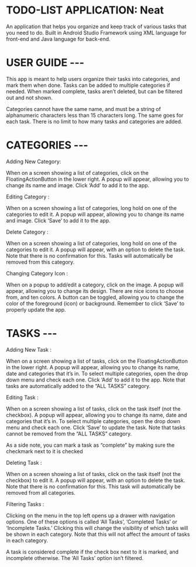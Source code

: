 # TODO-LIST APPLICATION: Neat
 An application that helps you organize and keep track of various tasks that you need to do. Built in Android Studio Framework using XML language for front-end and Java language for back-end.


# USER GUIDE ---
This app is meant to help users organize their tasks into categories, and mark them when done. Tasks can be added to multiple categories if needed. When marked complete, tasks aren’t deleted, but can be filtered out and not shown.

Categories cannot have the same name, and must be a string of alphanumeric characters less than 15 characters long. The same goes for each task. There is no limit to how many tasks and categories are added.


# CATEGORIES ---

Adding New Category: <br/>

When on a screen showing a list of categories, click on the FloatingActionButton in the lower right. A popup will appear, allowing you to change its name and image. Click ‘Add’ to add it to the app.

Editing Category : <br/>

When on a screen showing a list of categories, long hold on one of the categories to edit it. A popup will appear, allowing you to change its name and image. Click ‘Save’ to add it to the app.

Delete Category : <br/>

When on a screen showing a list of categories, long hold on one of the categories to edit it. A popup will appear, with an option to delete the task. Note that there is no confirmation for this. Tasks will automatically be removed from this category.

Changing Category Icon :

When on a popup to add/edit a category, click on the image. A popup will appear, allowing you to change its design. There are nice icons to choose from, and ten colors. A button can be toggled, allowing you to change the color of the foreground (icon) or background. Remember to click ‘Save’ to properly update the app.


# TASKS ---

Adding New Task : <br/>

When on a screen showing a list of tasks, click on the FloatingActionButton in the lower right. A popup will appear, allowing you to change its name, date and categories that it’s in. To select multiple categories, open the drop down menu and check each one. Click ‘Add’ to add it to the app. Note that tasks are automatically added to the “ALL TASKS” category.

Editing Task :<br/>

When on a screen showing a list of tasks, click on the task itself (not the checkbox). A popup will appear, allowing you to change its name, date and categories that it’s in. To select multiple categories, open the drop down menu and check each one. Click ‘Save’ to update the task. Note that tasks cannot be removed from the “ALL TASKS” category.

As a side note, you can mark a task as “complete” by making sure the checkmark next to it is checked

Deleting Task :<br/>

When on a screen showing a list of tasks, click on the task itself (not the checkbox) to edit it. A popup will appear, with an option to delete the task. Note that there is no confirmation for this. This task will automatically be removed from all categories.

Filtering Tasks :<br/>

Clicking on the menu in the top left opens up a drawer with navigation options. One of these options is called ‘All Tasks’, ‘Completed Tasks’ or ‘Incomplete Tasks.’ Clicking this will change the visibility of which tasks will be shown in each category. Note that this will not affect the amount of tasks in each category.

A task is considered complete if the check box next to it is marked, and incomplete otherwise. The ‘All Tasks’ option isn’t filtered.



